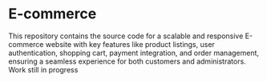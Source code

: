 # E-commerce
This repository contains the source code for a scalable and responsive E-commerce website with key features like product listings, user authentication, shopping cart, payment integration, and order management, ensuring a seamless experience for both customers and administrators.
<br>
Work still in progress

